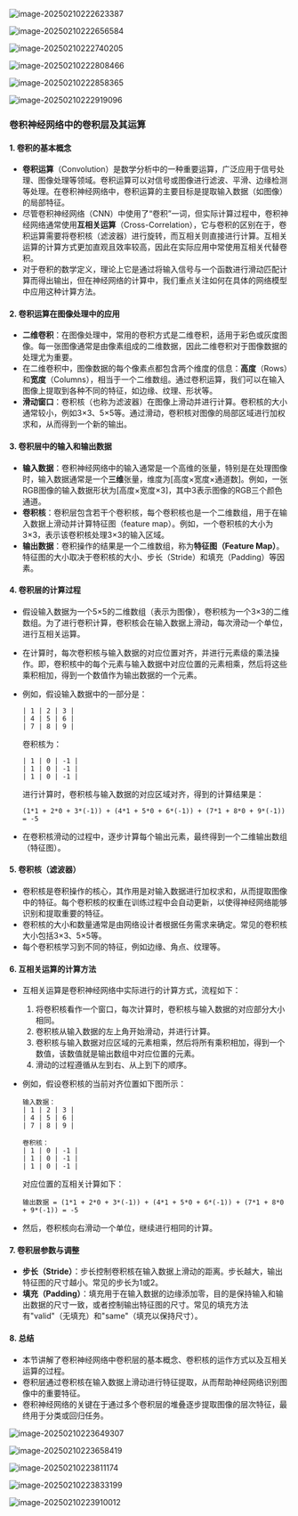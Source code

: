 ![image-20250210222623387](./assets/image-20250210222623387.png)

![image-20250210222656584](./assets/image-20250210222656584.png)

![image-20250210222740205](./assets/image-20250210222740205.png)

![image-20250210222808466](./assets/image-20250210222808466.png)

![image-20250210222858365](./assets/image-20250210222858365.png)

![image-20250210222919096](./assets/image-20250210222919096.png)

### 卷积神经网络中的卷积层及其运算

#### 1. **卷积的基本概念**

- **卷积运算**（Convolution）是数学分析中的一种重要运算，广泛应用于信号处理、图像处理等领域。卷积运算可以对信号或图像进行滤波、平滑、边缘检测等处理。在卷积神经网络中，卷积运算的主要目标是提取输入数据（如图像）的局部特征。
- 尽管卷积神经网络（CNN）中使用了“卷积”一词，但实际计算过程中，卷积神经网络通常使用**互相关运算**（Cross-Correlation），它与卷积的区别在于，卷积运算需要将卷积核（滤波器）进行旋转，而互相关则直接进行计算。互相关运算的计算方式更加直观且效率较高，因此在实际应用中常使用互相关代替卷积。
- 对于卷积的数学定义，理论上它是通过将输入信号与一个函数进行滑动匹配计算而得出输出，但在神经网络的计算中，我们重点关注如何在具体的网络模型中应用这种计算方法。

#### 2. **卷积运算在图像处理中的应用**

- **二维卷积**：在图像处理中，常用的卷积方式是二维卷积，适用于彩色或灰度图像。每一张图像通常是由像素组成的二维数据，因此二维卷积对于图像数据的处理尤为重要。
- 在二维卷积中，图像数据的每个像素点都包含两个维度的信息：**高度**（Rows）和**宽度**（Columns），相当于一个二维数组。通过卷积运算，我们可以在输入图像上提取到各种不同的特征，如边缘、纹理、形状等。
- **滑动窗口**：卷积核（也称为滤波器）在图像上滑动并进行计算。卷积核的大小通常较小，例如3×3、5×5等。通过滑动，卷积核对图像的局部区域进行加权求和，从而得到一个新的输出。

#### 3. **卷积层中的输入和输出数据**

- **输入数据**：卷积神经网络中的输入通常是一个高维的张量，特别是在处理图像时，输入数据通常是一个**三维**张量，维度为[高度×宽度×通道数]。例如，一张RGB图像的输入数据形状为[高度×宽度×3]，其中3表示图像的RGB三个颜色通道。
- **卷积核**：卷积层包含若干个卷积核，每个卷积核也是一个二维数组，用于在输入数据上滑动并计算特征图（feature map）。例如，一个卷积核的大小为3×3，表示该卷积核处理3×3的输入区域。
- **输出数据**：卷积操作的结果是一个二维数组，称为**特征图（Feature Map）**。特征图的大小取决于卷积核的大小、步长（Stride）和填充（Padding）等因素。

#### 4. **卷积层的计算过程**

- 假设输入数据为一个5×5的二维数组（表示为图像），卷积核为一个3×3的二维数组。为了进行卷积计算，卷积核会在输入数据上滑动，每次滑动一个单位，进行互相关运算。

- 在计算时，每次卷积核与输入数据的对应位置对齐，并进行元素级的乘法操作。即，卷积核中的每个元素与输入数据中对应位置的元素相乘，然后将这些乘积相加，得到一个数值作为输出数据的一个元素。

- 例如，假设输入数据中的一部分是：

  ```
  | 1 | 2 | 3 |
  | 4 | 5 | 6 |
  | 7 | 8 | 9 |
  ```

  卷积核为：

  ```
  | 1 | 0 | -1 |
  | 1 | 0 | -1 |
  | 1 | 0 | -1 |
  ```

  进行计算时，卷积核与输入数据的对应区域对齐，得到的计算结果是：

  ```
  (1*1 + 2*0 + 3*(-1)) + (4*1 + 5*0 + 6*(-1)) + (7*1 + 8*0 + 9*(-1)) = -5
  ```

- 在卷积核滑动的过程中，逐步计算每个输出元素，最终得到一个二维输出数组（特征图）。

#### 5. **卷积核（滤波器）**

- 卷积核是卷积操作的核心，其作用是对输入数据进行加权求和，从而提取图像中的特征。每个卷积核的权重在训练过程中会自动更新，以使得神经网络能够识别和提取重要的特征。
- 卷积核的大小和数量通常是由网络设计者根据任务需求来确定。常见的卷积核大小包括3×3、5×5等。
- 每个卷积核学习到不同的特征，例如边缘、角点、纹理等。

#### 6. **互相关运算的计算方法**

- 互相关运算是卷积神经网络中实际进行的计算方式，流程如下：

  1. 将卷积核看作一个窗口，每次计算时，卷积核与输入数据的对应部分大小相同。
  2. 卷积核从输入数据的左上角开始滑动，并进行计算。
  3. 卷积核与输入数据对应区域的元素相乘，然后将所有乘积相加，得到一个数值，该数值就是输出数组中对应位置的元素。
  4. 滑动的过程遵循从左到右、从上到下的顺序。

- 例如，假设卷积核的当前对齐位置如下图所示：

  ```
  输入数据：
  | 1 | 2 | 3 |
  | 4 | 5 | 6 |
  | 7 | 8 | 9 |
  
  卷积核：
  | 1 | 0 | -1 |
  | 1 | 0 | -1 |
  | 1 | 0 | -1 |
  ```

  对应位置的互相关计算如下：

  ```
  输出数据 = (1*1 + 2*0 + 3*(-1)) + (4*1 + 5*0 + 6*(-1)) + (7*1 + 8*0 + 9*(-1)) = -5
  ```

- 然后，卷积核向右滑动一个单位，继续进行相同的计算。

#### 7. **卷积层参数与调整**

- **步长（Stride）**：步长控制卷积核在输入数据上滑动的距离。步长越大，输出特征图的尺寸越小。常见的步长为1或2。
- **填充（Padding）**：填充用于在输入数据的边缘添加零，目的是保持输入和输出数据的尺寸一致，或者控制输出特征图的尺寸。常见的填充方法有"valid"（无填充）和"same"（填充以保持尺寸）。

#### 8. **总结**

- 本节讲解了卷积神经网络中卷积层的基本概念、卷积核的运作方式以及互相关运算的过程。
- 卷积层通过卷积核在输入数据上滑动进行特征提取，从而帮助神经网络识别图像中的重要特征。
- 卷积神经网络的关键在于通过多个卷积层的堆叠逐步提取图像的层次特征，最终用于分类或回归任务。

![image-20250210223649307](./assets/image-20250210223649307.png)

![image-20250210223658419](./assets/image-20250210223658419.png)

![image-20250210223811174](./assets/image-20250210223811174.png)

![image-20250210223833199](./assets/image-20250210223833199.png)

![image-20250210223910012](./assets/image-20250210223910012.png)